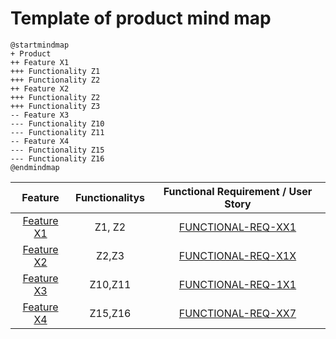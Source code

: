 # Template of product mind map

```plantuml
@startmindmap
+ Product
++ Feature X1
+++ Functionality Z1
+++ Functionality Z2
++ Feature X2
+++ Functionality Z2
+++ Functionality Z3
-- Feature X3
--- Functionality Z10
--- Functionality Z11
-- Feature X4
--- Functionality Z15
--- Functionality Z16
@endmindmap
```

| Feature | Functionalitys | Functional Requirement / User Story| 
|:-:|:-:|:-:|
| [Feature X1](templates/template-feature.md)| Z1, Z2| [FUNCTIONAL-REQ-XX1]() |
| [Feature X2](templates/template-feature.md)| Z2,Z3| [FUNCTIONAL-REQ-X1X]() |
| [Feature X3](templates/template-feature.md)| Z10,Z11| [FUNCTIONAL-REQ-1X1]()  |
| [Feature X4](templates/template-feature.md)| Z15,Z16| [FUNCTIONAL-REQ-XX7]()  |
